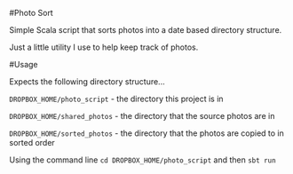 #Photo Sort

Simple Scala script that sorts photos into a date based directory structure.

Just a little utility I use to help keep track of photos.


#Usage

Expects the following directory structure...

`DROPBOX_HOME/photo_script` - the directory this project is in

`DROPBOX_HOME/shared_photos` - the directory that the source photos are in

`DROPBOX_HOME/sorted_photos` - the directory that the photos are copied to in sorted order

Using the command line `cd DROPBOX_HOME/photo_script` and then `sbt run`
